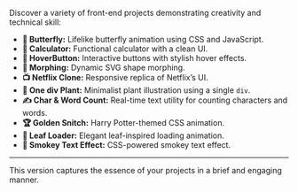 Discover a variety of front-end projects demonstrating creativity and technical skill:

- **🦋 Butterfly:** Lifelike butterfly animation using CSS and JavaScript.
- **🧮 Calculator:** Functional calculator with a clean UI.
- **🔲 HoverButton:** Interactive buttons with stylish hover effects.
- **🔄 Morphing:** Dynamic SVG shape morphing.
- **📺 Netflix Clone:** Responsive replica of Netflix’s UI.
- **🌱 One div Plant:** Minimalist plant illustration using a single `div`.
- **✍️ Char & Word Count:** Real-time text utility for counting characters and words.
- **🏆 Golden Snitch:** Harry Potter-themed CSS animation.
- **🍃 Leaf Loader:** Elegant leaf-inspired loading animation.
- **💨 Smokey Text Effect:** CSS-powered smokey text effect.

---

This version captures the essence of your projects in a brief and engaging manner.
